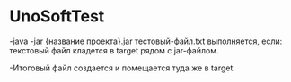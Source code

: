 # UnoSoftTest
-java -jar {название проекта}.jar тестовый-файл.txt выполняется, если: текстовый файл кладется в target рядом с jar-файлом.

-Итоговый файл создается и помещается туда же в target.
